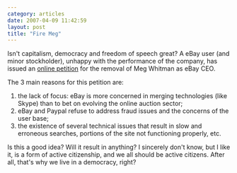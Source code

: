 ```yaml
---
category: articles
date: 2007-04-09 11:42:59
layout: post
title: "Fire Meg"
---
```


<p>Isn't capitalism, democracy and freedom of speech great? A eBay user (and minor stockholder), unhappy with the performance of the company, has issued an <a href="http://www.petitiononline.com/firemeg/petition.html">online petition</a> for the removal of Meg Whitman as eBay CEO.</p><p>The 3 main reasons for this petition are:</p><ol><li>the lack of focus: eBay is more concerned in merging technologies (like Skype) than to bet on evolving the online auction sector;<li>eBay and Paypal refuse to address fraud issues and the concerns of the user base;<li>the existence of several technical issues that result in slow and erroneous searches, portions of the site not functioning properly, etc.</ol><p>Is this a good idea? Will it result in anything? I sincerely don't know, but I like it, is a form of active citizenship, and we all should be active citizens. After all, that's why we live in a democracy, right?</p>
